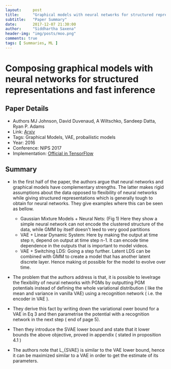 ```yaml
---
layout:     post
title:      "Graphical models with neural networks for structured representations and fast inference"
subtitle:   "Paper Summary"
date:       2017-12-07 21:30:00
author:     "Siddhartha Saxena"
header-img: "img/posts/moo.png"
comments: true
tags: [ Summaries, ML ]
--- 
```


# Composing graphical models with neural networks for structured representations and fast inference

## Paper Details
* Authors MJ Johnson, David Duvenaud, A Wiltschko, Sandeep Datta, Ryan P. Adams
* Link: [Arxiv](https://arxiv.org/pdf/1603.06277.pdf)
* Tags: Graphical Models, VAE, probailistic models
* Year: 2016
* Conference: NIPS 2017
* Implementation: [Official in TensorFlow](https://github.com/mattjj/svae)

## Summary
* In the first half of the paper, the authors argue that neural networks and graphical models have complementary strengths. The latter makes rigid assumptions about the data opposed to flexibility of neural networks while giving structured representations which is generally tough to obtain for neural networks. They give examples where this can be seen as bellow.
    * Gaussian Mixture Models + Neural Nets: (Fig 1) Here they show a simple neural network can not encode the clustered structure of the data, while GMM by itself doesn't leed to very good partitions
    *  VAE + Linear Dynamic System: Here by making the output at time step n, depend on output at time step n-1. It can encode time dependence in the outputs that is important to model videos.
    * VAE + Switching LDS: Going a step further. Latent LDS can be combined with GMM to create a model that has another latent discrete layer. Hence making ot possible for the model to evolve over time.

* The problem that the authors address is that, it is possible to levelrage the flexibility of neural networks with PGMs by outputting PGM potentials instead of defining the whole variational distribution ( like the mean and variance in vanilla VAE) using a recognition network ( i.e. the encoder in VAE ).
* They derive this fact by writing down the variational ower bound for a VAE in Eq 3 and then parametrise the potential with a recognition network in the next step ( end of page 5). 
* Then they introduce the SVAE lower bound and state that it lower bounds the above objective, proved in appendix (  stated in proposition 4.1 )
* The authors note that L_{SVAE} is similar to the VAE lower bound, hence it can be maximized similar to a VAE in order to get the estimate of its parameters.     
